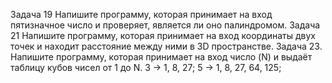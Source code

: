  Задача 19   Напишите программу, которая принимает на вход пятизначное число и проверяет, является ли оно палиндромом. 
 Задача 21  Напишите программу, которая принимает на вход координаты двух точек и находит расстояние между ними в 3D пространстве.
 Задача 23. Напишите программу, которая принимает на вход число (N) и выдаёт таблицу кубов чисел от 1 до N.
3 -> 1, 8, 27; 5 -> 1, 8, 27, 64, 125;
 
